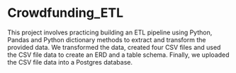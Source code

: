 # Crowdfunding_ETL
This project involves practicing building an ETL pipeline using Python, Pandas and Python dictionary methods to extract and transform the provided data. 
We transformed the data, created four CSV files and used the CSV file data to create an ERD and a table schema.
Finally, we uploaded the CSV file data into a Postgres database.
